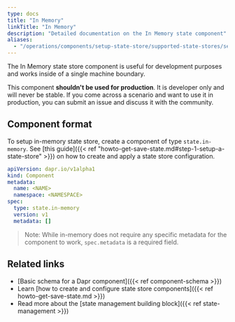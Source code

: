 ```yaml
---
type: docs
title: "In Memory"
linkTitle: "In Memory"
description: "Detailed documentation on the In Memory state component"
aliases:
  - "/operations/components/setup-state-store/supported-state-stores/setup-inmemory/"
---
```


The In Memory state store component is useful for development purposes and works inside of a single machine boundary.

This component **shouldn't be used for production**. It is developer only and will never be stable. If you come across a scenario and want to use it in production, you can submit an issue and discuss it with the community.

## Component format
To setup in-memory state store, create a component of type `state.in-memory`. See [this guide]({{< ref "howto-get-save-state.md#step-1-setup-a-state-store" >}}) on how to create and apply a state store configuration.

```yaml
apiVersion: dapr.io/v1alpha1
kind: Component
metadata:
  name: <NAME>
  namespace: <NAMESPACE>
spec:
  type: state.in-memory
  version: v1
  metadata: []
```

> Note: While in-memory does not require any specific metadata for the component to work, `spec.metadata` is a required field.

## Related links
- [Basic schema for a Dapr component]({{< ref component-schema >}})
- Learn [how to create and configure state store components]({{< ref howto-get-save-state.md >}}) 
- Read more about the [state management building block]({{< ref state-management >}})
